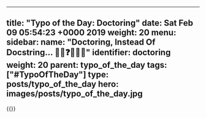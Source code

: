 
---
title: "Typo of the Day: Doctoring"
date: Sat Feb 09 05:54:23 +0000 2019
weight: 20
menu:
  sidebar:
    name: "Doctoring, Instead Of Docstring... 👩‍⚕️❓💬🤔❌"
    identifier: doctoring
    weight: 20
    parent: typo_of_the_day
tags: ["#TypoOfTheDay"]
type: posts/typo_of_the_day
hero: images/posts/typo_of_the_day.jpg
---


{{<tweet user="mariatta" id="1094112254704775169">}}

